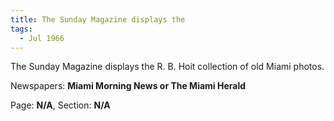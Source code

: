 ```yaml
---  
title: The Sunday Magazine displays the  
tags:  
  - Jul 1966  
---  
```

  
The Sunday Magazine displays the R. B. Hoit collection of old Miami photos.  
  
Newspapers: **Miami Morning News or The Miami Herald**  
  
Page: **N/A**, Section: **N/A** 
